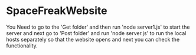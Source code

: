 # SpaceFreakWebsite

You Need to go to the 'Get folder'  and then run 'node server1.js' to start the server and next
go to 'Post folder' and run 'node server.js' to run the local hosts separately so that the website opens and next you can check the functionality.
